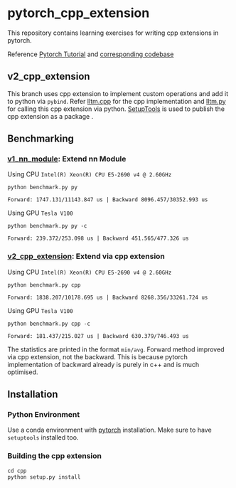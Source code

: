 # pytorch_cpp_extension
This repository contains learning exercises for writing cpp extensions in pytorch.  

Reference [Pytorch Tutorial](https://pytorch.org/tutorials/advanced/cpp_extension.html#custom-c-and-cuda-extensions) and [corresponding codebase](https://github.com/pytorch/extension-cpp)

## v2_cpp_extension

This branch uses cpp extension to implement custom operations and add it to python via `pybind`. Refer [lltm.cpp](./cpp/lltm.cpp) for the cpp implementation and [lltm.py](./cpp/lltm.py) for calling this cpp extension via python. [SetupTools](./cpp/setup.py) is used to publish the cpp extension as a package .

## Benchmarking 


###  [v1_nn_module](https://github.com/sahamrit/pytorch_cpp_extension/tree/v1_nn_module): Extend nn Module

Using CPU `Intel(R) Xeon(R) CPU E5-2690 v4 @ 2.60GHz`

```
python benchmark.py py

Forward: 1747.131/11143.847 us | Backward 8096.457/30352.993 us
```

Using GPU `Tesla V100`

```
python benchmark.py py -c

Forward: 239.372/253.098 us | Backward 451.565/477.326 us
```


###  [v2_cpp_extension](https://github.com/sahamrit/pytorch_cpp_extension/tree/v2_cpp_extension): Extend via cpp extension

Using CPU `Intel(R) Xeon(R) CPU E5-2690 v4 @ 2.60GHz`

```
python benchmark.py cpp

Forward: 1838.207/10178.695 us | Backward 8268.356/33261.724 us
```

Using GPU `Tesla V100`

```
python benchmark.py cpp -c

Forward: 181.437/215.027 us | Backward 630.379/746.493 us
```

The statistics are printed in the format `min/avg`. Forward method improved via cpp extension, not the backward. This is because pytorch implementation of backward already is purely in c++ and is much optimised.
## Installation

### Python Environment
Use a conda environment with [pytorch](https://pytorch.org/) installation. Make sure to have `setuptools` installed too.

###  Building the cpp extension

```
cd cpp
python setup.py install
```